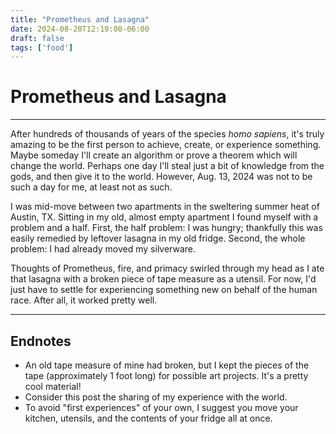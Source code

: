 ```yaml
---
title: "Prometheus and Lasagna"
date: 2024-08-20T12:19:00-06:00
draft: false
tags: ['food']
---
```


# Prometheus and Lasagna

---

After hundreds of thousands of years of the species *homo sapiens*, it's truly amazing to be the first person to achieve, create, or experience something.
Maybe someday I'll create an algorithm or prove a theorem which will change the world.
Perhaps one day I'll steal just a bit of knowledge from the gods, and then give it to the world.
However, Aug. 13, 2024 was not to be such a day for me, at least not as such.

I was mid-move between two apartments in the sweltering summer heat of Austin, TX.
Sitting in my old, almost empty apartment I found myself with a problem and a half.
First, the half problem: I was hungry; thankfully this was easily remedied by leftover lasagna in my old fridge.
Second, the whole problem: I had already moved my silverware.

Thoughts of Prometheus, fire, and primacy swirled through my head as I ate that lasagna with a broken piece of tape measure as a utensil.
For now, I'd just have to settle for experiencing something new on behalf of the human race.
After all, it worked pretty well.

---

## Endnotes

- An old tape measure of mine had broken, but I kept the pieces of the tape (approximately 1 foot long) for possible art projects. It's a pretty cool material!
- Consider this post the sharing of my experience with the world.
- To avoid "first experiences" of your own, I suggest you move your kitchen, utensils, and the contents of your fridge all at once.
